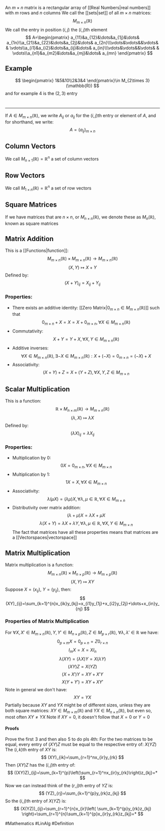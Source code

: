 An $m\times n$ matrix is a rectangular array of [[Real Numbers|real numbers]] with $m$ rows and $n$ columns
We call the [[sets|set]] of all $m\times n$ matrices:
$$
M_{m\times n}(\mathbb{R})
$$
We call the entry in position $(i,j)$ the $(i,j)$th element
$$
A=\begin{pmatrix}
a_{11}&a_{12}&\dots&a_{1j}&\dots& a_{1n}\\a_{21}&a_{22}&\dots&a_{2j}&\dots& a_{2n}\\\vdots&\vdots&&\vdots& & \vdots\\a_{i1}&a_{i2}&\dots&a_{ij}&\dots& a_{in}\\\vdots&\vdots&&\vdots& & \vdots\\a_{n1}&a_{m2}&\dots&a_{mj}&\dots& a_{mn}
\end{pmatrix}
$$
## Example
$$
\begin{pmatrix}
1&5&10\\2&3&4
\end{pmatrix}\in M_{2\times 3}(\mathbb{R})
$$
and for example $4$ is the $(2,3)$ entry 
# 
___
If $A\in M_{m\times n}(\mathbb{R})$, we write $A_{ij}$ or $a_{ij}$ for the $(i,j)$th entry or element of $A$, and for shorthand, we write:
$$
A=(a_{ij})_{m\times n}
$$
## Column Vectors
We call $M_{n\times 1}(\mathbb{R})=\mathbb{R}^n$ a set of column vectors
## Row Vectors
We call $M_{1\times n}(\mathbb{R})=\mathbb{R}^n$ a set of row vectors
## Square Matrices
If we have matrices that are $n\times n$, or $M_{n\times n}(\mathbb{R})$, we denote these as $M_{n}(\mathbb{R})$, known as square matrices
## Matrix Addition
This is a [[Functions|function]]:
$$
M_{m\times n}(\mathbb{R})\times M_{m\times n}(\mathbb{R})\to M_{m\times n}(\mathbb{R})
$$
$$
 (X,Y)\mapsto X+Y
$$
Defined by:
$$
(X+Y)_{ij}=X_{ij}+Y_{ij}
$$
### Properties:
- There exists an additive identity: [[Zero Matrix|$0_{m\times n}\in M_{m\times n}(\mathbb{R})$]] such that
$$
0_{m\times n}+X=X=X+0_{m\times n},\,\forall X \in M_{m\times n}(\mathbb{R})
$$
- Commutativity:
$$
X+Y=Y+X,\forall X,Y\in M_{m\times n}(\mathbb{R})
$$
- Additive inverses:
$$
\forall X \in M_{m\times n}(\mathbb{R}),\exists-X\in M_{m\times n}(\mathbb{R}):X+(-X)=0_{m\times n}=(-X)+X
$$
- Associativity:
$$
(X+Y)+Z=X+(Y+Z),\forall X,Y,Z\in M_{m\times n}
$$
## Scalar Multiplication
This is a function:
$$
\mathbb{R}\times M_{n\times m}(\mathbb{R})\to M_{m\times n}(\mathbb{R})
$$
$$
(\lambda,X)\mapsto\lambda X
$$
Defined by:
$$
(\lambda X)_{ij}=\lambda X_{ij}
$$
### Properties:
- Multiplication by 0:
$$
0X=0_{m\times n},\forall X \in M_{m\times n}
$$
- Multiplication by 1:
$$
1X=X,\forall X \in M_{m\times n}
$$
- Associativity:
$$
\lambda(\mu X)=(\lambda\mu)X,\forall\lambda,\mu \in \mathbb{R},\forall X \in M_{m\times n}
$$
- Distributivity over matrix addition:
$$
(\lambda+\mu)X=\lambda X+\mu X
$$
$$
\lambda(X+Y)=\lambda X+\lambda Y,\forall\lambda,\mu \in \mathbb{R},\forall X,Y \in M_{m\times n}
$$
The fact that matrices have all these properties means that matrices are a [[Vectorspaces|vectorspace]]
## Matrix Multiplication
Matrix multiplication is a function:
$$
M_{m\times n}(\mathbb{R})\times M_{n\times p}(\mathbb{R})\to M_{m\times p}(\mathbb{R})
$$
$$
(X,Y)\mapsto XY
$$
Suppose $X=(x_{ij})$, $Y=(y_{ij})$, then:
$$
(XY)_{ij}=\sum_{k=1}^{n}x_{ik}y_{kj}=x_{i1}y_{1j}+x_{i2}y_{2j}+\dots+x_{in}y_{nj}
$$
### Properties of Matrix Multiplication
For $\forall X,X'\in M_{m\times n}(\mathbb{R}),Y,Y'\in M_{n\times p}(\mathbb{R}),Z\in M_{p\times r}(\mathbb{R})$, $\forall\lambda,\lambda'\in\mathbb{R}$ we have:
$$
0_{p\times m}X=0_{p\times n}=Z0_{r\times n}
$$
$$
I_{m}X=X=XI_{n}
$$
$$
\lambda(XY)=(\lambda X)Y=X(\lambda Y)
$$
$$
(XY)Z=X(YZ)
$$
$$
 (X+X')Y=XY+X'Y
$$
$$
X(Y+Y')=XY+XY'
$$
Note in general we don't have:
$$
XY=YX
$$
Partially because $XY$ and $YX$ might be of different sizes, unless they are both square matrices: $XY\in M_{m\times m}(\mathbb{R})$ and $YX \in M_{n\times n}(\mathbb{R})$, but even so, most often $XY\neq YX$ 
Note if $XY=0$, it doesn't follow that $X=0$ or $Y=0$ 
#### Proofs
Prove the first $\hspace{0pt}3$ and then also $\hspace{0pt}5$ to do pls
4th: 
For the two matrices to be equal, every entry of $(XY)Z$ must be equal to the respective entry of: $X(YZ)$
The $(i,k)$th entry of $XY$ is:
$$
(XY)_{ik}=\sum_{r=1}^nx_{ir}y_{rk}
$$
Then $(XY)Z$ has the $(i,j)$th entry of:
$$
((XY)Z)_{ij}=\sum_{k=1}^{p}\left(\sum_{r=1}^nx_{ir}y_{rk}\right)z_{kj}=*
$$
Now we can instead think of the $(r,j)$th entry of $YZ$ is:
$$
(YZ)_{rj}=\sum_{k=1}^{p}y_{rk}z_{kj}
$$
So the $(i,j)$th entry of $X(YZ)$ is:
$$
(X(YZ))_{ij}=\sum_{r=1}^{n}x_{ir}\left( \sum_{k=1}^{p}y_{rk}z_{kj} \right)=\sum_{r=1}^{n}\sum_{k=1}^{p}x_{ir}y_{rk}z_{kj}=*
$$



#Mathematics #LinAlg #Definition